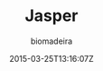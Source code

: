 ---
title: "Jasper"
github: https://github.com/biomadeira/jasper
demo: https://biomadeira.github.io/jasper/
author: biomadeira
ssg:
  - Jekyll
cms:
  - No Cms
date: 2015-03-25T13:16:07Z
github_branch: master
description: "Full-featured Jekyll port of Ghost's default theme Casper 👻"
stale: true
---